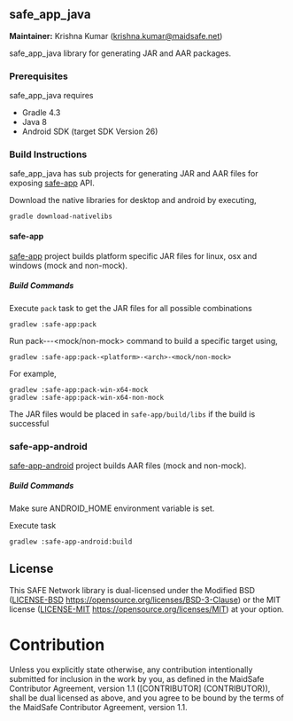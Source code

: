 ## safe_app_java

**Maintainer:** Krishna Kumar (krishna.kumar@maidsafe.net)

safe_app_java library for generating JAR and AAR packages.

### Prerequisites

safe_app_java requires

 -  Gradle 4.3
 -  Java 8
 -  Android SDK (target SDK Version 26)

### Build Instructions

safe_app_java has sub projects for generating JAR and AAR files for exposing [safe-app](https://github.com/maidsafe/safe_client_libs/tree/master/safe_app) API.

Download the native libraries for desktop and android by executing,
```
gradle download-nativelibs
```

#### safe-app

[safe-app](safe-app) project builds platform specific JAR files for linux, osx and windows (mock and non-mock).

#####  Build Commands

Execute `pack` task to get the JAR files for all possible combinations
```
gradlew :safe-app:pack
```
Run pack-<platform>-<arch>-<mock/non-mock> command to build a specific target using,
```
gradlew :safe-app:pack-<platform>-<arch>-<mock/non-mock>
```
For example,
```
gradlew :safe-app:pack-win-x64-mock
gradlew :safe-app:pack-win-x64-non-mock
```

The JAR files would be placed in `safe-app/build/libs` if the build is successful

### safe-app-android

[safe-app-android](safe-app-android) project builds AAR files (mock and non-mock).

#####  Build Commands

Make sure ANDROID_HOME environment variable is set.

Execute task
```
gradlew :safe-app-android:build
```


## License

This SAFE Network library is dual-licensed under the Modified BSD ([LICENSE-BSD](LICENSE-BSD) https://opensource.org/licenses/BSD-3-Clause) or the MIT license ([LICENSE-MIT](LICENSE-MIT) https://opensource.org/licenses/MIT) at your option.

# Contribution

Unless you explicitly state otherwise, any contribution intentionally submitted for inclusion in the
work by you, as defined in the MaidSafe Contributor Agreement, version 1.1 ([CONTRIBUTOR]
(CONTRIBUTOR)), shall be dual licensed as above, and you agree to be bound by the terms of the
MaidSafe Contributor Agreement, version 1.1.
